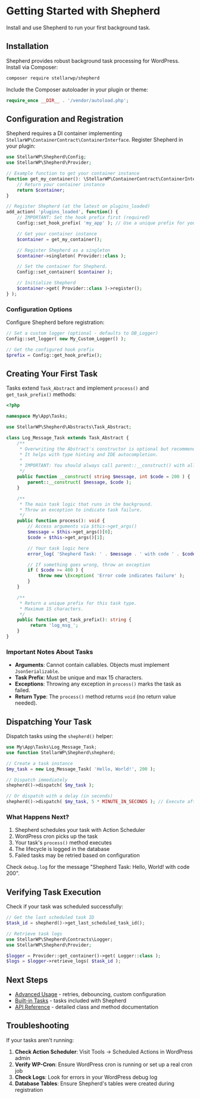 # Getting Started with Shepherd

Install and use Shepherd to run your first background task.

## Installation

Shepherd provides robust background task processing for WordPress. Install via Composer:

```bash
composer require stellarwp/shepherd
```

Include the Composer autoloader in your plugin or theme:

```php
require_once __DIR__ . '/vendor/autoload.php';
```

## Configuration and Registration

Shepherd requires a DI container implementing `StellarWP\ContainerContract\ContainerInterface`. Register Shepherd in your plugin:

```php
use StellarWP\Shepherd\Config;
use StellarWP\Shepherd\Provider;

// Example function to get your container instance
function get_my_container(): \StellarWP\ContainerContract\ContainerInterface {
    // Return your container instance
    return $container;
}

// Register Shepherd (at the latest on plugins_loaded)
add_action( 'plugins_loaded', function() {
    // IMPORTANT: Set the hook prefix first (required)
    Config::set_hook_prefix( 'my_app' ); // Use a unique prefix for your application

    // Get your container instance
    $container = get_my_container();

    // Register Shepherd as a singleton
    $container->singleton( Provider::class );

    // Set the container for Shepherd.
    Config::set_container( $container );

    // Initialize Shepherd
    $container->get( Provider::class )->register();
} );
```

### Configuration Options

Configure Shepherd before registration:

```php
// Set a custom logger (optional - defaults to DB_Logger)
Config::set_logger( new My_Custom_Logger() );

// Get the configured hook prefix
$prefix = Config::get_hook_prefix();
```

## Creating Your First Task

Tasks extend `Task_Abstract` and implement `process()` and `get_task_prefix()` methods:

```php
<?php

namespace My\App\Tasks;

use StellarWP\Shepherd\Abstracts\Task_Abstract;

class Log_Message_Task extends Task_Abstract {
    /**
     * Overwriting the Abstract's constructor is optional but recommended.
     * It helps with type hinting and IDE autocompletion.
     *
     * IMPORTANT: You should always call parent::__construct() with all arguments.
     */
    public function __construct( string $message, int $code = 200 ) {
        parent::__construct( $message, $code );
    }

    /**
     * The main task logic that runs in the background.
     * Throw an exception to indicate task failure.
     */
    public function process(): void {
        // Access arguments via $this->get_args()
        $message = $this->get_args()[0];
        $code = $this->get_args()[1];

        // Your task logic here
        error_log( 'Shepherd Task: ' . $message . ' with code ' . $code );

        // If something goes wrong, throw an exception
        if ( $code >= 400 ) {
            throw new \Exception( 'Error code indicates failure' );
        }
    }

    /**
     * Return a unique prefix for this task type.
     * Maximum 15 characters.
     */
    public function get_task_prefix(): string {
         return 'log_msg_';
    }
}
```

### Important Notes About Tasks

- **Arguments**: Cannot contain callables. Objects must implement `JsonSerializable`.
- **Task Prefix**: Must be unique and max 15 characters.
- **Exceptions**: Throwing any exception in `process()` marks the task as failed.
- **Return Type**: The `process()` method returns `void` (no return value needed).

## Dispatching Your Task

Dispatch tasks using the `shepherd()` helper:

```php
use My\App\Tasks\Log_Message_Task;
use function StellarWP\Shepherd\shepherd;

// Create a task instance
$my_task = new Log_Message_Task( 'Hello, World!', 200 );

// Dispatch immediately
shepherd()->dispatch( $my_task );

// Or dispatch with a delay (in seconds)
shepherd()->dispatch( $my_task, 5 * MINUTE_IN_SECONDS ); // Execute after 5 minutes
```

### What Happens Next?

1. Shepherd schedules your task with Action Scheduler
2. WordPress cron picks up the task
3. Your task's `process()` method executes
4. The lifecycle is logged in the database
5. Failed tasks may be retried based on configuration

Check `debug.log` for the message "Shepherd Task: Hello, World! with code 200".

## Verifying Task Execution

Check if your task was scheduled successfully:

```php
// Get the last scheduled task ID
$task_id = shepherd()->get_last_scheduled_task_id();

// Retrieve task logs
use StellarWP\Shepherd\Contracts\Logger;
use StellarWP\Shepherd\Provider;

$logger = Provider::get_container()->get( Logger::class );
$logs = $logger->retrieve_logs( $task_id );
```

## Next Steps

- [Advanced Usage](./advanced-usage.md) - retries, debouncing, custom configuration
- [Built-in Tasks](./tasks.md) - tasks included with Shepherd
- [API Reference](./api-reference.md) - detailed class and method documentation

## Troubleshooting

If your tasks aren't running:

1. **Check Action Scheduler**: Visit Tools → Scheduled Actions in WordPress admin
2. **Verify WP-Cron**: Ensure WordPress cron is running or set up a real cron job
3. **Check Logs**: Look for errors in your WordPress debug log
4. **Database Tables**: Ensure Shepherd's tables were created during registration
